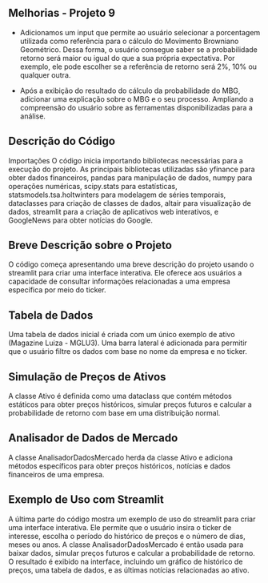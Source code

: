 ## Melhorias -  Projeto 9
- Adicionamos um input que permite ao usuário selecionar a porcentagem utilizada como referência para o cálculo do Movimento Browniano Geométrico. Dessa forma, o usuário consegue saber se a probabilidade retorno será maior ou igual do que a sua própria expectativa. Por exemplo, ele pode escolher se  a referência de retorno será 2%, 10% ou qualquer outra.

- Após a exibição do resultado do cálculo da probabilidade do MBG, adicionar uma explicação sobre o MBG e o seu processo. Ampliando a compreensão do usuário sobre as ferramentas disponibilizadas para a análise.
## Descrição do Código
Importações
O código inicia importando bibliotecas necessárias para a execução do projeto. As principais bibliotecas utilizadas são yfinance para obter dados financeiros, pandas para manipulação de dados, numpy para operações numéricas, scipy.stats para estatísticas, statsmodels.tsa.holtwinters para modelagem de séries temporais, dataclasses para criação de classes de dados, altair para visualização de dados, streamlit para a criação de aplicativos web interativos, e GoogleNews para obter notícias do Google.

## Breve Descrição sobre o Projeto
O código começa apresentando uma breve descrição do projeto usando o streamlit para criar uma interface interativa. Ele oferece aos usuários a capacidade de consultar informações relacionadas a uma empresa específica por meio do ticker.

## Tabela de Dados
Uma tabela de dados inicial é criada com um único exemplo de ativo (Magazine Luiza - MGLU3). Uma barra lateral é adicionada para permitir que o usuário filtre os dados com base no nome da empresa e no ticker.

## Simulação de Preços de Ativos
A classe Ativo é definida como uma dataclass que contém métodos estáticos para obter preços históricos, simular preços futuros e calcular a probabilidade de retorno com base em uma distribuição normal.

## Analisador de Dados de Mercado
A classe AnalisadorDadosMercado herda da classe Ativo e adiciona métodos específicos para obter preços históricos, notícias e dados financeiros de uma empresa.

## Exemplo de Uso com Streamlit
A última parte do código mostra um exemplo de uso do streamlit para criar uma interface interativa. Ele permite que o usuário insira o ticker de interesse, escolha o período do histórico de preços e o número de dias, meses ou anos. A classe AnalisadorDadosMercado é então usada para baixar dados, simular preços futuros e calcular a probabilidade de retorno. O resultado é exibido na interface, incluindo um gráfico de histórico de preços, uma tabela de dados, e as últimas notícias relacionadas ao ativo.
